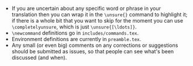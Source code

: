 - If you are uncertain about any specific word or phrase in your translation then you can wrap it in the `\unsure{}` command to highlight it; if there is a whole bit that you want to skip for the moment you can use `\completelyunsure`, which is just `\unsure{[\ldots]}`.
- `\newcommand` definitions go in `includes/commands.tex`.
- Environment definitions are currently in `preamble.tex`.
- Any small (or even big) comments on any corrections or suggestions should be submitted as issues, so that people can see what's been discussed (and when).
